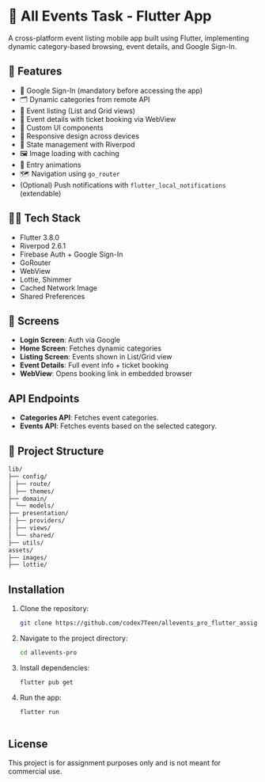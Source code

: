 # 📅 All Events Task - Flutter App

A cross-platform event listing mobile app built using Flutter, implementing dynamic category-based browsing, event details, and Google Sign-In.

## 🚀 Features

- 🔐 Google Sign-In (mandatory before accessing the app)
- 🗂 Dynamic categories from remote API
- 🧾 Event listing (List and Grid views)
- 🎫 Event details with ticket booking via WebView
- 🎨 Custom UI components
- 📲 Responsive design across devices
- 🔄 State management with Riverpod
- 🖼 Image loading with caching
- 💫 Entry animations
- 🗺 Navigation using `go_router`
- (Optional) Push notifications with `flutter_local_notifications` (extendable)

## 🧑‍💻 Tech Stack

- Flutter 3.8.0
- Riverpod 2.6.1
- Firebase Auth + Google Sign-In
- GoRouter
- WebView
- Lottie, Shimmer
- Cached Network Image
- Shared Preferences

## 📱 Screens

- **Login Screen**: Auth via Google
- **Home Screen**: Fetches dynamic categories
- **Listing Screen**: Events shown in List/Grid view
- **Event Details**: Full event info + ticket booking
- **WebView**: Opens booking link in embedded browser

## API Endpoints

- **Categories API**: Fetches event categories.
- **Events API**: Fetches events based on the selected category.

## 🧩 Project Structure
```bash
lib/
├── config/
│ ├── route/
│ ├── themes/
├── domain/
│ └── models/
├── presentation/
│ ├── providers/
│ ├── views/
│ └── shared/
├── utils/
assets/
├── images/
├── lottie/
```

## Installation
1. Clone the repository:
   ```sh
   git clone https://github.com/codex7Teen/allevents_pro_flutter_assignment
   ```
2. Navigate to the project directory:
   ```sh
   cd allevents-pro
   ```
3. Install dependencies:
   ```sh
   flutter pub get
   ```
4. Run the app:
   ```sh
   flutter run
    
## License
This project is for assignment purposes only and is not meant for commercial use.
